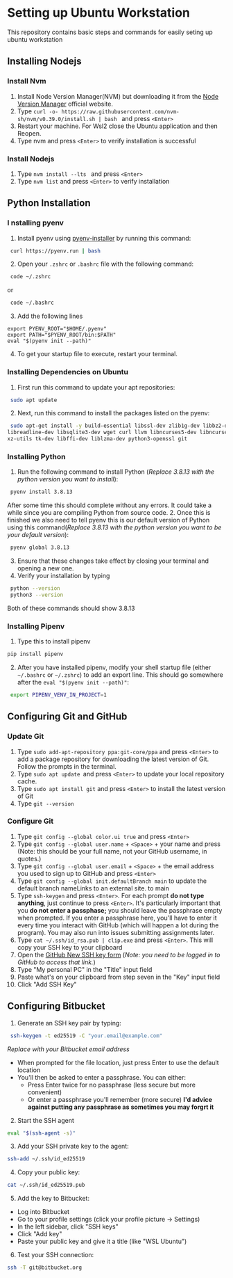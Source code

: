 # Setting up Ubuntu Workstation 

This repository contains basic steps and commands for easily seting up ubuntu workstation

## Installing Nodejs
### Install Nvm
1. Install Node Version Manager(NVM) but downloading it from the [Node Version Manager]( https://nodejs.org/en/download/package-manager/current ) official website.
2. Type ```curl -o- https://raw.githubusercontent.com/nvm-sh/nvm/v0.39.0/install.sh | bash ``` and press ```<Enter> ```
3. Restart your machine. For Wsl2 close the Ubuntu application and then Reopen.
4. Type nvm and press ``<Enter>`` to verify installation is successful

### Install Nodejs
1. Type ``nvm install --lts `` and press ``<Enter>``
2. Type ``nvm list`` and press ``<Enter>`` to verify installation


## Python Installation

### I nstalling pyenv
1. Install pyenv using [pyenv-installer](https://github.com/pyenv/pyenv-installer) by running this command:
```bash
 curl https://pyenv.run | bash
```
2. Open your `.zshrc` or `.bashrc` file with the following command:
```bash
 code ~/.zshrc
```
or 
```bash
 code ~/.bashrc
```
3. Add the following lines
```
export PYENV_ROOT="$HOME/.pyenv"
export PATH="$PYENV_ROOT/bin:$PATH"
eval "$(pyenv init --path)"
```
4. To get your startup file to execute, restart your terminal.

### Installing Dependencies on Ubuntu
1. First run this command to update your apt repositories:
```bash
 sudo apt update
```
2. Next, run this command to install the packages listed on the pyenv:
```bash
 sudo apt-get install -y build-essential libssl-dev zlib1g-dev libbz2-dev \
libreadline-dev libsqlite3-dev wget curl llvm libncurses5-dev libncursesw5-dev \
xz-utils tk-dev libffi-dev liblzma-dev python3-openssl git
 ```

### Installing Python
1. Run the following command to install Python (*Replace 3.8.13 with the python version you want to install*):
```bash
 pyenv install 3.8.13
```
After some time this should complete without any errors. It could take a while since you are compiling Python from source code.
2. Once this is finished we also need to tell pyenv this is our default version of Python using this command(*Replace 3.8.13 with the python version you want to be your default version*):
```bash
 pyenv global 3.8.13
```
3. Ensure that these changes take effect by closing your terminal and opening a new one.
4. Verify your installation by typing
```bash
 python --version
 python3 --version
```
Both of these commands should show 3.8.13

### Installing Pipenv 
1. Type this to install pipenv
```bash
pip install pipenv
```
2. After you have installed pipenv, modify your shell startup file (either `~/.bashrc` or `~/.zshrc`) to add an export line. This should go somewhere after the `eval "$(pyenv init --path)"`:
```bash
 export PIPENV_VENV_IN_PROJECT=1
 ```

## Configuring Git and GitHub

### Update Git
1. Type ```sudo add-apt-repository ppa:git-core/ppa``` and press ``<Enter>`` to add a package repository for downloading the latest version of Git. Follow the prompts in the terminal.
2. Type ``sudo apt update ``and press ``<Enter>`` to update your local repository cache.
3. Type ``sudo apt install git`` and press ``<Enter>`` to install the latest version of Git
4. Type ``git --version``

### Configure Git
1. Type ``git config --global color.ui true`` and press ``<Enter>``
2. Type ``git config --global user.name`` + ``<Space>`` + your name and press <Enter> (Note: this should be your full name, not your GitHub username, in quotes.)
3. Type ``git config --global user.email`` + ``<Space>`` + the email address you used to sign up to GitHub and press `<Enter>`
4. Type `git config --global init.defaultBranch main` to update the default branch nameLinks to an external site. to main
5. Type `ssh-keygen` and press `<Enter>`. For each prompt **do not type anything**, just continue to press `<Enter>`. It's particularly important that you **do not enter a passphase;** you should leave the passphrase empty when prompted. If you enter a passphrase here, you'll have to enter it every time you interact with GitHub (which will happen a lot during the program). You may also run into issues submitting assignments later.
6. Type `cat ~/.ssh/id_rsa.pub | clip.exe` and press `<Enter>`. This will copy your SSH key to your clipboard
7. Open the [GitHub New SSH key form](https://github.com/settings/ssh/newLinks) (*Note: you need to be logged in to GitHub to access that link.*)
8. Type "My personal PC" in the "Title" input field
9. Paste what's on your clipboard from step seven in the "Key" input field
10. Click "Add SSH Key"

## Configuring Bitbucket
1. Generate an SSH key pair by typing:
```bash
 ssh-keygen -t ed25519 -C "your.email@example.com"
```
*Replace with your Bitbucket email address*
- When prompted for the file location, just press Enter to use the default location
- You'll then be asked to enter a passphrase. You can either:
    - Press Enter twice for no passphrase (less secure but more convenient)
    - Or enter a passphrase you'll remember (more secure)
    **I'd advice against putting any passphrase as sometimes you may forgrt it**
2. Start the SSH agent
```bash
eval "$(ssh-agent -s)"
```
3. Add your SSH private key to the agent:
```bash
ssh-add ~/.ssh/id_ed25519
```
4. Copy your public key:
```bash
cat ~/.ssh/id_ed25519.pub
```
5. Add the key to Bitbucket:
- Log into Bitbucket
- Go to your profile settings (click your profile picture → Settings)
- In the left sidebar, click "SSH keys"
- Click "Add key"
- Paste your public key and give it a title (like "WSL Ubuntu")
6. Test your SSH connection:
```bash
ssh -T git@bitbucket.org
```


